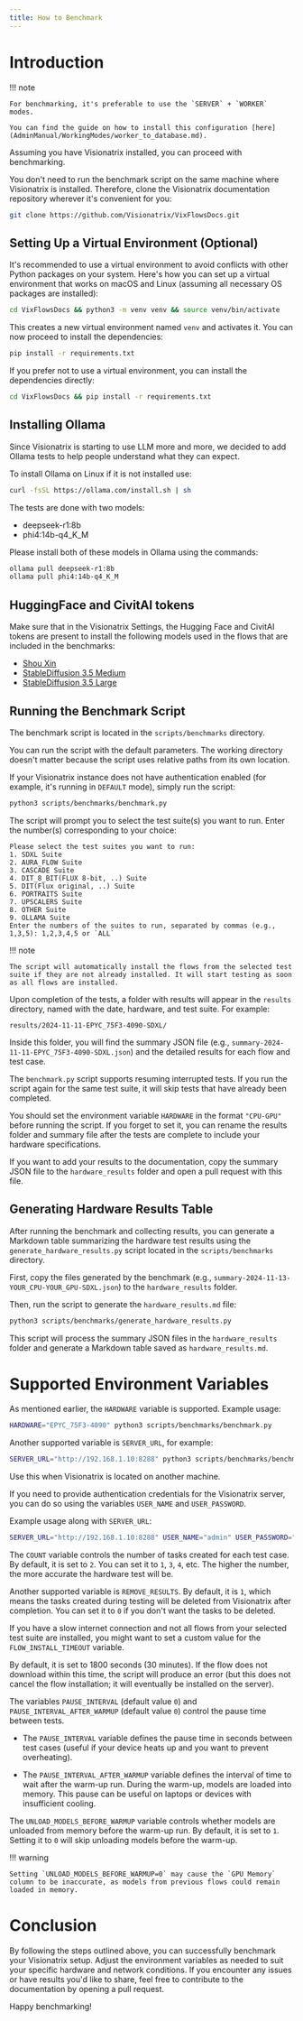 ```yaml
---
title: How to Benchmark
---
```


# Introduction

!!! note

    For benchmarking, it's preferable to use the `SERVER` + `WORKER` modes.

    You can find the guide on how to install this configuration [here](AdminManual/WorkingModes/worker_to_database.md).

Assuming you have Visionatrix installed, you can proceed with benchmarking.

You don't need to run the benchmark script on the same machine where Visionatrix is installed. Therefore, clone the Visionatrix documentation repository wherever it's convenient for you:

```bash
git clone https://github.com/Visionatrix/VixFlowsDocs.git
```

## Setting Up a Virtual Environment (Optional)

It's recommended to use a virtual environment to avoid conflicts with other Python packages on your system. Here's how you can set up a virtual environment that works on macOS and Linux (assuming all necessary OS packages are installed):

```bash
cd VixFlowsDocs && python3 -m venv venv && source venv/bin/activate
```

This creates a new virtual environment named `venv` and activates it. You can now proceed to install the dependencies:

```bash
pip install -r requirements.txt
```

If you prefer not to use a virtual environment, you can install the dependencies directly:

```bash
cd VixFlowsDocs && pip install -r requirements.txt
```

## Installing Ollama

Since Visionatrix is starting to use LLM more and more, we decided to add Ollama tests to help people understand what they can expect.

To install Ollama on Linux if it is not installed use:

```bash
curl -fsSL https://ollama.com/install.sh | sh
```

The tests are done with two models:

- deepseek-r1:8b
- phi4:14b-q4_K_M

Please install both of these models in Ollama using the commands:

```bash
ollama pull deepseek-r1:8b
ollama pull phi4:14b-q4_K_M
```

## HuggingFace and CivitAI tokens

Make sure that in the Visionatrix Settings, the Hugging Face and CivitAI tokens are present to install the following models used in the flows that are included in the benchmarks:

- [Shou Xin](https://huggingface.co/Datou1111/shou_xin)
- [StableDiffusion 3.5 Medium](https://huggingface.co/stabilityai/stable-diffusion-3.5-medium)
- [StableDiffusion 3.5 Large](https://huggingface.co/stabilityai/stable-diffusion-3.5-large)

## Running the Benchmark Script

The benchmark script is located in the `scripts/benchmarks` directory.

You can run the script with the default parameters. The working directory doesn't matter because the script uses relative paths from its own location.

If your Visionatrix instance does not have authentication enabled (for example, it's running in `DEFAULT` mode), simply run the script:

```bash
python3 scripts/benchmarks/benchmark.py
```

The script will prompt you to select the test suite(s) you want to run. Enter the number(s) corresponding to your choice:

```
Please select the test suites you want to run:
1. SDXL Suite
2. AURA_FLOW Suite
3. CASCADE Suite
4. DIT_8_BIT(FLUX 8-bit, ..) Suite
5. DIT(Flux original, ..) Suite
6. PORTRAITS Suite
7. UPSCALERS Suite
8. OTHER Suite
9. OLLAMA Suite
Enter the numbers of the suites to run, separated by commas (e.g., 1,3,5): 1,2,3,4,5 or `ALL`
```

!!! note

    The script will automatically install the flows from the selected test suite if they are not already installed. It will start testing as soon as all flows are installed.

Upon completion of the tests, a folder with results will appear in the `results` directory, named with the date, hardware, and test suite. For example:

```
results/2024-11-11-EPYC_75F3-4090-SDXL/
```

Inside this folder, you will find the summary JSON file (e.g., `summary-2024-11-11-EPYC_75F3-4090-SDXL.json`) and the detailed results for each flow and test case.

The `benchmark.py` script supports resuming interrupted tests. If you run the script again for the same test suite, it will skip tests that have already been completed.

You should set the environment variable `HARDWARE` in the format `"CPU-GPU"` before running the script. If you forget to set it, you can rename the results folder and summary file after the tests are complete to include your hardware specifications.

If you want to add your results to the documentation, copy the summary JSON file to the `hardware_results` folder and open a pull request with this file.

## Generating Hardware Results Table

After running the benchmark and collecting results, you can generate a Markdown table summarizing the hardware test results using the `generate_hardware_results.py` script located in the `scripts/benchmarks` directory.

First, copy the files generated by the benchmark (e.g., `summary-2024-11-13-YOUR_CPU-YOUR_GPU-SDXL.json`) to the `hardware_results` folder.

Then, run the script to generate the `hardware_results.md` file:

```bash
python3 scripts/benchmarks/generate_hardware_results.py
```

This script will process the summary JSON files in the `hardware_results` folder and generate a Markdown table saved as `hardware_results.md`.

# Supported Environment Variables

As mentioned earlier, the `HARDWARE` variable is supported. Example usage:

```bash
HARDWARE="EPYC_75F3-4090" python3 scripts/benchmarks/benchmark.py
```

Another supported variable is `SERVER_URL`, for example:

```bash
SERVER_URL="http://192.168.1.10:8288" python3 scripts/benchmarks/benchmark.py
```

Use this when Visionatrix is located on another machine.

If you need to provide authentication credentials for the Visionatrix server, you can do so using the variables `USER_NAME` and `USER_PASSWORD`.

Example usage along with `SERVER_URL`:

```bash
SERVER_URL="http://192.168.1.10:8288" USER_NAME="admin" USER_PASSWORD="admin" python3 scripts/benchmarks/benchmark.py
```

The `COUNT` variable controls the number of tasks created for each test case. By default, it is set to `2`. You can set it to `1`, `3`, `4`, etc. The higher the number, the more accurate the hardware test will be.

Another supported variable is `REMOVE_RESULTS`. By default, it is `1`, which means the tasks created during testing will be deleted from Visionatrix after completion. You can set it to `0` if you don't want the tasks to be deleted.

If you have a slow internet connection and not all flows from your selected test suite are installed, you might want to set a custom value for the `FLOW_INSTALL_TIMEOUT` variable.

By default, it is set to 1800 seconds (30 minutes). If the flow does not download within this time, the script will produce an error (but this does not cancel the flow installation; it will eventually be installed on the server).

The variables `PAUSE_INTERVAL` (default value `0`) and `PAUSE_INTERVAL_AFTER_WARMUP` (default value `0`) control the pause time between tests.

- The `PAUSE_INTERVAL` variable defines the pause time in seconds between test cases (useful if your device heats up and you want to prevent overheating).

- The `PAUSE_INTERVAL_AFTER_WARMUP` variable defines the interval of time to wait after the warm-up run. During the warm-up, models are loaded into memory. This pause can be useful on laptops or devices with insufficient cooling.

The `UNLOAD_MODELS_BEFORE_WARMUP` variable controls whether models are unloaded from memory before the warm-up run. By default, it is set to `1`. Setting it to `0` will skip unloading models before the warm-up.

!!! warning

    Setting `UNLOAD_MODELS_BEFORE_WARMUP=0` may cause the `GPU Memory` column to be inaccurate, as models from previous flows could remain loaded in memory.

# Conclusion

By following the steps outlined above, you can successfully benchmark your Visionatrix setup. Adjust the environment variables as needed to suit your specific hardware and network conditions. If you encounter any issues or have results you'd like to share, feel free to contribute to the documentation by opening a pull request.

Happy benchmarking!

